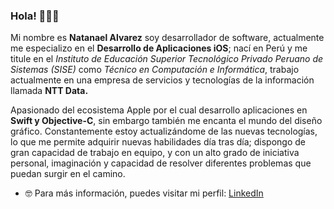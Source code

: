 ### Hola! 👨🏻‍💻

Mi nombre es **Natanael Alvarez** soy desarrollador de software, actualmente me especializo en el **Desarrollo de Aplicaciones iOS**; nací en Perú y me titule en el *Instituto de Educación Superior Tecnológico Privado Peruano de Sistemas (SISE)* como *Técnico en Computación e Informática*, trabajo actualmente en una empresa de servicios y tecnologías de la información llamada **NTT Data.**

Apasionado del ecosistema Apple por el cual desarrollo aplicaciones en **Swift y Objective-C**, sin embargo también me encanta el mundo del diseño gráfico. Constantemente estoy actualizándome de las nuevas tecnologías, lo que me permite adquirir nuevas habilidades día tras día; dispongo de gran capacidad de trabajo en equipo, y con un alto grado de iniciativa personal, imaginación y capacidad de resolver diferentes problemas que puedan surgir en el camino.

- 🤓 Para más información, puedes visitar mi perfil: [LinkedIn](https://www.linkedin.com/in/natanael-simri-alvarez-guzman-366961122) 
